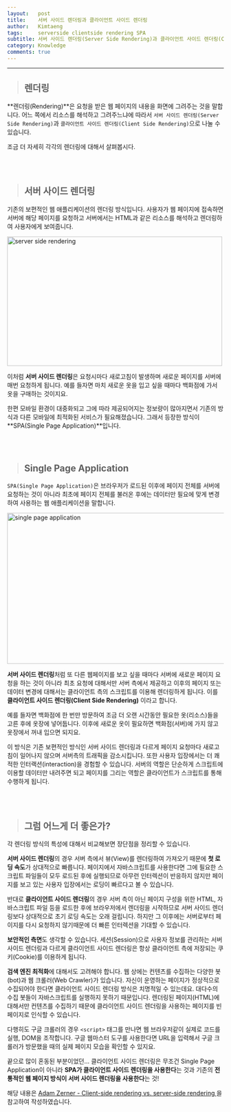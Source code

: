 ```yaml
---
layout:   post
title:    서버 사이드 렌더링과 클라이언트 사이드 렌더링
author:   Kimtaeng
tags: 	  serverside clientside rendering SPA
subtitle: 서버 사이드 렌더링(Server Side Rendering)과 클라이언트 사이드 렌더링(Client Side Rendering)은 어떤 차이가 있을까? 
category: Knowledge
comments: true
---
```


<hr/>

> ## 렌더링

**렌더링(Rendering)**은 요청을 받은 웹 페이지의 내용을 화면에 그려주는 것을 말합니다.
어느 쪽에서 리소스를 해석하고 그려주느냐에 따라서 ```서버 사이드 렌더링(Server Side Rendering)```과
```클라이언트 사이드 렌더링(Client Side Rendering)```으로 나눌 수 있습니다.

조금 더 자세히 각각의 렌더링에 대해서 살펴봅시다.

<br/><br/>

> ## 서버 사이드 렌더링

기존의 보편적인 웹 애플리케이션의 렌더링 방식입니다. 사용자가 웹 페이지에 접속하면 서버에 해당 페이지를 요청하고
서버에서는 HTML과 같은 리소스를 해석하고 렌더링하여 사용자에게 보여줍니다.

<img class="post_image" src="{{ site.baseurl }}/img/post/2018-11-26-server-side-rendering-client-vs-side-rendering-1.png" width="500" height="300" alt="server side rendering"/>

이처럼 **서버 사이드 렌더링**은 요청시마다 새로고침이 발생하며 새로운 페이지를 서버에 매번 요청하게 됩니다.
예를 들자면 마치 새로운 옷을 입고 싶을 때마다 백화점에 가서 옷을 구매하는 것이지요.

한편 모바일 환경이 대중화되고 그에 따라 제공되어지는 정보량이 많아지면서 기존의 방식과
다른 모바일에 최적화된 서비스가 필요해졌습니다. 그래서 등장한 방식이 **SPA(Single Page Application)**입니다.

<br/><br/>

> ## Single Page Application

```SPA(Single Page Application)```은 브라우저가 로드된 이후에 페이지 전체를 서버에 요청하는 것이 아니라
최초에 페이지 전체를 불러온 후에는 데이터만 필요에 맞게 변경하여 사용하는 웹 애플리케이션을 말합니다.

<img class="post_image" src="{{ site.baseurl }}/img/post/2018-11-26-server-side-rendering-client-vs-side-rendering-2.png" width="550" height="350" alt="single page application"/>

**서버 사이드 렌더링**처럼 또 다른 웹페이지를 보고 싶을 때마다 서버에 새로운 페이지 요청을 하는 것이 아니라
최초 요청에 대해서만 서버 측에서 제공하고 이후의 페이지 또는 데이터 변경에 대해서는 클라이언트 측의 스크립트를 이용해
렌더링하게 됩니다. 이를 **클라이언트 사이드 렌더링(Client Side Rendering)** 이라고 합니다.

예를 들자면 백화점에 한 번만 방문하여 조금 더 오랜 시간동안 필요한 옷(리소스)들을 고른 후에 옷장에 넣어둡니다.
이후에 새로운 옷이 필요하면 백화점(서버)에 가지 않고 옷장에서 꺼내 입으면 되지요.

이 방식은 기존 보편적인 방식인 서버 사이드 렌더링과 다르게 페이지 요청마다 새로고침이 일어나지 않으며 서버측의 트래픽을 감소시킵니다.
또한 사용자 입장에서는 더 쾌적한 인터랙션(interaction)을 경험할 수 있습니다. 서버의 역할은 단순하게 스크립트에 이용할 데이터만 내려주면 되고
페이지를 그리는 역할은 클라이언트가 스크립트를 통해 수행하게 됩니다.

<br/><br/>

> ## 그럼 어느게 더 좋은가?

각 렌더링 방식의 특성에 대해서 비교해보면 장단점을 정리할 수 있습니다.

**서버 사이드 렌더링**의 경우 서버 측에서 뷰(View)를 렌더링하여 가져오기 때문에 **첫 로딩 속도**가 상대적으로 빠릅니다.
페이지에서 자바스크립트를 사용한다면 그에 필요한 스크립트 파일들이 모두 로드된 후에 실행되므로 아무런 인터렉션이 반응하지 않지만
페이지를 보고 있는 사용자 입장에서는 로딩이 빠르다고 볼 수 있습니다.

반대로 **클라이언트 사이드 렌더링**의 경우 서버 측이 아닌 페이지 구성을 위한 HTML, 자바스크립트 파일 등을 로드한 후에 브라우저에서 렌더링을
시작하므로 서버 사이드 렌더링보다 상대적으로 초기 로딩 속도는 오래 걸립니다. 하지만 그 이후에는 서버로부터 페이지를 다시 요청하지 않기때문에
더 빠른 인터렉션을 기대할 수 있습니다.

**보안적인 측면**도 생각할 수 있습니다. 세션(Session)으로 사용자 정보를 관리하는 서버 사이드 렌더링과 다르게
클라이언트 사이드 렌더링은 항상 클라이언트 측에 저장되는 쿠키(Cookie)를 이용하게 됩니다.

**검색 엔진 최적화**에 대해서도 고려해야 합니다. 웹 상에는 컨텐츠를 수집하는 다양한 봇(bot)과 웹 크롤러(Web Crawler)가 있습니다.
자신이 운영하는 페이지가 정상적으로 수집되어야 한다면 클라이언트 사이드 렌더링 방식은 치명적일 수 있는데요.
대다수의 수집 봇들이 자바스크립트를 실행하지 못하기 때문입니다. 렌더링된 페이지(HTML)에 대해서만 컨텐츠를 수집하기 때문에
클라이언트 사이드 렌더링을 사용하는 페이지를 빈 페이지로 인식할 수 있습니다.

다행히도 구글 크롤러의 경우 ```<script>``` 태그를 만나면 웹 브라우저같이 실제로 코드를 실행, DOM을 조작합니다.
구글 웹마스터 도구를 사용한다면 URL을 입력해서 구글 크롤러가 방문했을 때의 실제 페이지 모습을 확인할 수 있지요.

끝으로 많이 혼동된 부분이었던... 클라이언트 사이드 렌더링은 무조건 Single Page Application이 아니라
**SPA가 클라이언트 사이드 렌더링을 사용한다**는 것과 기존의 **전통적인 웹 페이지 방식이 서버 사이드 렌더링을 사용한다**는 것!

<div class="post_caption">해당 내용은
<a href="https://medium.com/@adamzerner/client-side-rendering-vs-server-side-rendering-a32d2cf3bfcc" target="_blank">
Adam Zerner - Client-side rendering vs. server-side rendering
</a>을 참고하여 작성하였습니다.</div>